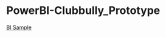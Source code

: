 # PowerBI-Clubbully_Prototype

[BI Sample](https://github.com/psungg/PowerBI-Clubbully-Prototype/blob/main/Clubbully_Power_BI.pdf)
